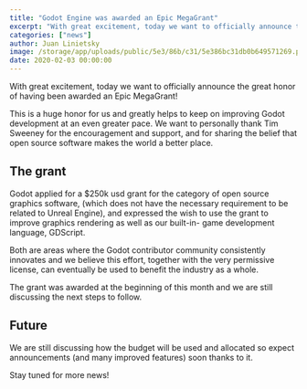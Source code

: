 ```yaml
---
title: "Godot Engine was awarded an Epic MegaGrant"
excerpt: "With great excitement, today we want to officially announce the great honor of having been awarded an Epic MegaGrant!"
categories: ["news"]
author: Juan Linietsky
image: /storage/app/uploads/public/5e3/86b/c31/5e386bc31db0b649571269.png
date: 2020-02-03 00:00:00
---
```


With great excitement, today we want to officially announce the great honor of having been awarded an Epic MegaGrant!

This is a huge honor for us and greatly helps to keep on improving Godot development at an even greater pace. We want to personally thank Tim Sweeney for the encouragement and support, and for sharing the belief that open source software makes the world a better place.

## The grant

Godot applied for a $250k usd grant for the category of open source graphics software, (which does not have the necessary requirement to be related to Unreal Engine), and expressed the wish to use the grant to improve graphics rendering as well as our built-in- game development language, GDScript.

Both are areas where the Godot contributor community consistently innovates and we believe this effort, together with the very permissive license, can eventually be used to benefit the industry as a whole.

The grant was awarded at the beginning of this month and we are still discussing the next steps to follow.

## Future

We are still discussing how the budget will be used and allocated so expect announcements (and many improved features) soon thanks to it.

Stay tuned for more news!
